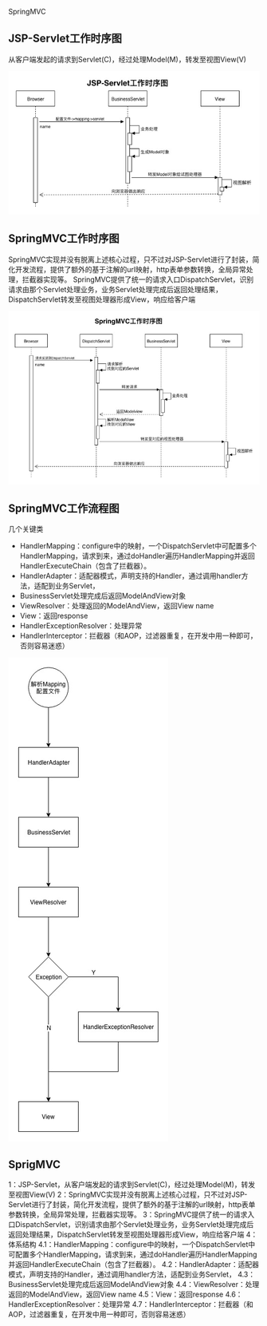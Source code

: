SpringMVC

## JSP-Servlet工作时序图

从客户端发起的请求到Servlet\(C\)，经过处理Model\(M\)，转发至视图View\(V\)

![](images/spring-mvc-jsp-servlet.jpg)



## SpringMVC工作时序图

SpringMVC实现并没有脱离上述核心过程，只不过对JSP-Servlet进行了封装，简化开发流程，提供了额外的基于注解的url映射，http表单参数转换，全局异常处理，拦截器实现等。
SpringMVC提供了统一的请求入口DispatchServlet，识别请求由那个Servlet处理业务，业务Servlet处理完成后返回处理结果，DispatchServlet转发至视图处理器形成View，响应给客户端

![](images/spring-mvc.jpg)



## SpringMVC工作流程图

几个关键类

* HandlerMapping：configure中的映射，一个DispatchServlet中可配置多个HandlerMapping，请求到来，通过doHandler遍历HandlerMapping并返回HandlerExecuteChain（包含了拦截器）。
* HandlerAdapter：适配器模式，声明支持的Handler，通过调用handler方法，适配到业务Servlet，
* BusinessServlet处理完成后返回ModelAndView对象
* ViewResolver：处理返回的ModelAndView，返回View name
* View：返回response
* HandlerExceptionResolver：处理异常
* HandlerInterceptor：拦截器（和AOP，过滤器重复，在开发中用一种即可，否则容易迷惑）

![](images/spring-mvc-flow.jpg)


##  SprigMVC
1：JSP-Servlet，从客户端发起的请求到Servlet(C)，经过处理Model(M)，转发至视图View(V)
2：SpringMVC实现并没有脱离上述核心过程，只不过对JSP-Servlet进行了封装，简化开发流程，提供了额外的基于注解的url映射，http表单参数转换，全局异常处理，拦截器实现等。
3：SpringMVC提供了统一的请求入口DispatchServlet，识别请求由那个Servlet处理业务，业务Servlet处理完成后返回处理结果，DispatchServlet转发至视图处理器形成View，响应给客户端
4：体系结构
4.1：HandlerMapping：configure中的映射，一个DispatchServlet中可配置多个HandlerMapping，请求到来，通过doHandler遍历HandlerMapping并返回HandlerExecuteChain（包含了拦截器）。
4.2：HandlerAdapter：适配器模式，声明支持的Handler，通过调用handler方法，适配到业务Servlet，
4.3：BusinessServlet处理完成后返回ModelAndView对象
4.4：ViewResolver：处理返回的ModelAndView，返回View name
4.5：View：返回response
4.6：HandlerExceptionResolver：处理异常
4.7：HandlerInterceptor：拦截器（和AOP，过滤器重复，在开发中用一种即可，否则容易迷惑）
